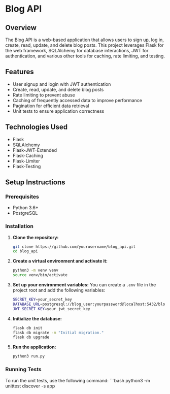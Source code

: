# Blog API

## Overview
The Blog API is a web-based application that allows users to sign up, log in, create, read, update, and delete blog posts. This project leverages Flask for the web framework, SQLAlchemy for database interactions, JWT for authentication, and various other tools for caching, rate limiting, and testing.

## Features
- User signup and login with JWT authentication
- Create, read, update, and delete blog posts
- Rate limiting to prevent abuse
- Caching of frequently accessed data to improve performance
- Pagination for efficient data retrieval
- Unit tests to ensure application correctness

## Technologies Used
- Flask
- SQLAlchemy
- Flask-JWT-Extended
- Flask-Caching
- Flask-Limiter
- Flask-Testing

## Setup Instructions

### Prerequisites
- Python 3.6+
- PostgreSQL

### Installation
1. **Clone the repository:**
    ```bash
    git clone https://github.com/yourusername/blog_api.git
    cd blog_api
    ```

2. **Create a virtual environment and activate it:**
    ```bash
    python3 -m venv venv
    source venv/bin/activate
    ```

4. **Set up your environment variables:**
    You can create a `.env` file in the project root and add the following variables:
    ```bash
    SECRET_KEY=your_secret_key
    DATABASE_URL=postgresql://blog_user:yourpassword@localhost:5432/blog_db
    JWT_SECRET_KEY=your_jwt_secret_key
    ```

5. **Initialize the database:**
    ```bash
    flask db init
    flask db migrate -m "Initial migration."
    flask db upgrade
    ```

6. **Run the application:**
    ```bash
    python3 run.py
    ```

### Running Tests
To run the unit tests, use the following command:
    ```bash
    python3 -m unittest discover -s app

